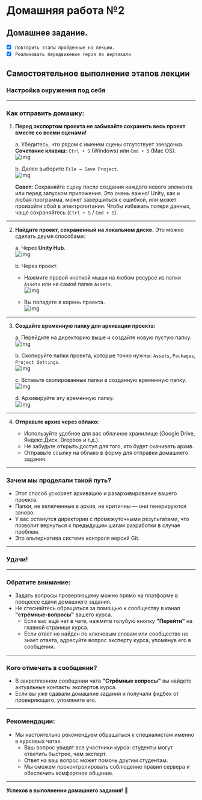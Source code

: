 # Домашняя работа №2
## Домашнее задание.

- [X] `Повторить этапы пройденные на лекции.`
- [X] `Реализовать передвижение героя по вертикали`

## Самостоятельное выполнение этапов лекции

### Настройка окружения под себя

---

### Как отправить домашку:

1. **Перед экспортом проекта не забывайте сохранить весь проект вместе со всеми сценами!**

   a. Убедитесь, что рядом с именем сцены отсутствует звездочка.  
   **Сочетание клавиш:** `Ctrl + S` (Windows) или `Cmd + S` (Mac OS).  
   ![img](img/1.png)

   b. Далее выберите `File → Save Project`.  
   ![img](img/2.png)

   **Совет:** Сохраняйте сцену после создания каждого нового элемента или перед запуском приложения. Это очень важно! Unity, как и любая программа, может завершиться с ошибкой, или может произойти сбой в электропитании. Чтобы избежать потери данных, чаще сохраняйтесь (`Ctrl + S` / `Cmd + S`).

---

2. **Найдите проект, сохраненный на локальном диске.** Это можно сделать двумя способами:

   a. Через **Unity Hub**.  
   ![img](img/3.png)

   b. Через проект.
    - Нажмите правой кнопкой мыши на любом ресурсе из папки `Assets` или на самой папке `Assets`.  
      ![img](img/4.png)

    - Вы попадете в корень проекта.  
      ![img](img/5.png)

---

3. **Создайте временную папку для архивации проекта:**

   a. Перейдите на директорию выше и создайте новую пустую папку.  
   ![img](img/6.png)

   b. Скопируйте папки проекта, которые точно нужны: `Assets`, `Packages`, `Project Settings`.  
   ![img](img/7.png)

   c. Вставьте скопированные папки в созданную временную папку.  
   ![img](img/8.png)

   d. Архивируйте эту временную папку.  
   ![img](img/9.png)

---

4. **Отправьте архив через облако:**

    - Используйте удобное для вас облачное хранилище (Google Drive, Яндекс.Диск, Dropbox и т.д.).
    - Не забудьте открыть доступ для того, кто будет скачивать архив.
    - Отправьте ссылку на облако в форму для отправки домашнего задания.

---

### Зачем мы проделали такой путь?

- Этот способ ускоряет архивацию и разархивирование вашего проекта.
- Папки, не включенные в архив, не критичны — они генерируются заново.
- У вас останутся директории с промежуточными результатами, что позволит вернуться к предыдущим шагам разработки в случае проблем.
- Это альтернатива системе контроля версий Git.

---

### Удачи!

---

### Обратите внимание:

- Задать вопросы проверяющему можно прямо на платформе в процессе сдачи домашнего задания.
- Не стесняйтесь обращаться за помощью к сообществу в канал **"стрёмные-вопросы"** вашего курса.
    - Если вас ещё нет в чате, нажмите голубую кнопку **"Перейти"** на главной странице курса.
    - Если ответ не найден по ключевым словам или сообщество не знает ответа, адресуйте вопрос эксперту курса, упомянув его в сообщении.

---

### Кого отмечать в сообщении?

- В закрепленном сообщении чата **"Стрёмные вопросы"** вы найдете актуальные контакты экспертов курса.
- Если вы уже сдавали домашние задания и получали фидбек от проверяющего, упомяните его.

---

### Рекомендации:

- Мы настоятельно рекомендуем обращаться к специалистам именно в курсовых чатах.
    - Ваш вопрос увидят все участники курса: студенты могут ответить быстрее, чем эксперт.
    - Ответ на ваш вопрос может помочь другим студентам.
    - Мы сможем проконтролировать соблюдение правил сервера и обеспечить комфортное общение.

---

**Успехов в выполнении домашнего задания!** 🚀
